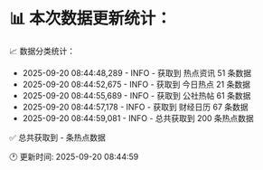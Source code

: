 📊 本次数据更新统计：
==========================

📈 数据分类统计：
- 2025-09-20 08:44:48,289 - INFO - 获取到 热点资讯 51 条数据
- 2025-09-20 08:44:52,675 - INFO - 获取到 今日热点 21 条数据
- 2025-09-20 08:44:55,689 - INFO - 获取到 公社热帖 61 条数据
- 2025-09-20 08:44:57,178 - INFO - 获取到 财经日历 67 条数据
- 2025-09-20 08:44:59,081 - INFO - 总共获取到 200 条热点数据

✅ 总共获取到 - 条热点数据

🕐 更新时间: 2025-09-20 08:44:59
